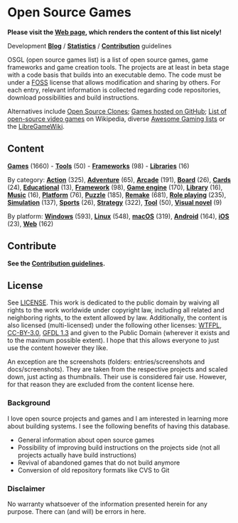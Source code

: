 # Open Source Games

**Please visit the [Web page](https://trilarion.github.io/opensourcegames/), which renders the content of this list
nicely!** 

Development **[Blog](https://trilarion.blogspot.com/search/label/osgames)** / **[Statistics](statistics.md#statistics)** 
/ **[Contribution](CONTRIBUTING.md)** guidelines

OSGL (open source games list) is a list of open source games, game frameworks and game creation tools. The projects are at least in beta stage with a
code basis that builds into an executable demo. The code must be under a [FOSS](https://en.wikipedia.org/wiki/FOSS)
license that allows modification and sharing by others. For each entry, relevant information is collected regarding
code repositories, download possibilities and build instructions.

Alternatives include [Open Source Clones](https://github.com/opengaming/osgameclones);
[Games hosted on GitHub](https://github.com/leereilly/games); [List of open-source video games](https://en.wikipedia.org/wiki/List_of_open-source_video_games)
on Wikipedia, diverse [Awesome Gaming lists](https://github.com/sindresorhus/awesome#gaming) or the [LibreGameWiki](https://libregamewiki.org/Main_Page).

## Content

[comment]: # (start of autogenerated content, do not edit)
**[Games](entries/tocs/_games.md#Games)** (1660) - **[Tools](entries/tocs/_tools.md#Tools)** (50) - **[Frameworks](entries/tocs/_frameworks.md#Frameworks)** (98) - **[Libraries](entries/tocs/_libraries.md#Libraries)** (16)

By category: **[Action](entries/tocs/_action.md#action)** (325), **[Adventure](entries/tocs/_adventure.md#adventure)** (65), **[Arcade](entries/tocs/_arcade.md#arcade)** (191), **[Board](entries/tocs/_board.md#board)** (26), **[Cards](entries/tocs/_cards.md#cards)** (24), **[Educational](entries/tocs/_educational.md#educational)** (13), **[Framework](entries/tocs/_framework.md#framework)** (98), **[Game engine](entries/tocs/_game-engine.md#game-engine)** (170), **[Library](entries/tocs/_library.md#library)** (16), **[Music](entries/tocs/_music.md#music)** (16), **[Platform](entries/tocs/_platform.md#platform)** (76), **[Puzzle](entries/tocs/_puzzle.md#puzzle)** (185), **[Remake](entries/tocs/_remake.md#remake)** (681), **[Role playing](entries/tocs/_role-playing.md#role-playing)** (235), **[Simulation](entries/tocs/_simulation.md#simulation)** (137), **[Sports](entries/tocs/_sports.md#sports)** (26), **[Strategy](entries/tocs/_strategy.md#strategy)** (322), **[Tool](entries/tocs/_tool.md#tool)** (50), **[Visual novel](entries/tocs/_visual-novel.md#visual-novel)** (9)

By platform: **[Windows](entries/tocs/_windows.md#windows)** (593), **[Linux](entries/tocs/_linux.md#linux)** (548), **[macOS](entries/tocs/_macos.md#macos)** (319), **[Android](entries/tocs/_android.md#android)** (164), **[iOS](entries/tocs/_ios.md#ios)** (23), **[Web](entries/tocs/_web.md#web)** (162)

[comment]: # (end of autogenerated content)

## Contribute

**See the [Contribution guidelines](CONTRIBUTING.md).**

## License

See [LICENSE](LICENSE). This work is dedicated to the public domain by waiving all rights to the work worldwide under
copyright law, including all related and neighboring rights, to the extent allowed by law. Additionally, the content is
also licensed (multi-licensed) under the following other licenses: [WTFPL](http://www.wtfpl.net/txt/copying/),
[CC-BY-3.0](https://creativecommons.org/licenses/by/3.0/), [GFDL 1.3](https://www.gnu.org/licenses/fdl-1.3.txt) and
given to the Public Domain (wherever it exists and to the maximum possible extent). I hope that this allows everyone
to just use the content however they like.

An exception are the screenshots (folders: entries/screenshots and docs/screenshots). They are taken from the respective
projects and scaled down, just acting as thumbnails. Their use is considered fair use. However, for that reason they
are excluded from the content license here.

### Background

I love open source projects and games and I am interested in learning more about building systems.
I see the following benefits of having this database.

- General information about open source games
- Possibility of improving build instructions on the projects side (not all projects actually have build instructions)
- Revival of abandoned games that do not build anymore
- Conversion of old repository formats like CVS to Git

### Disclaimer
 
No warranty whatsoever of the information presented herein for any purpose. There can (and will) be errors in here.